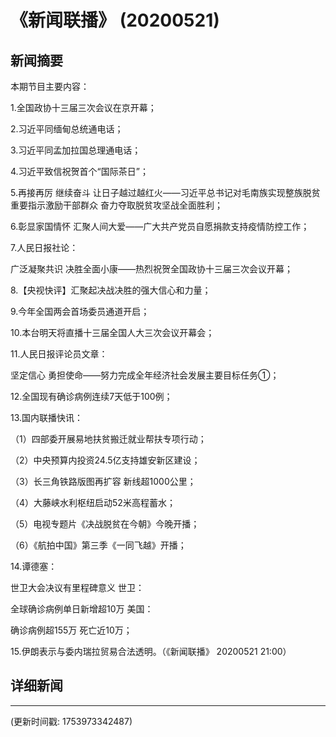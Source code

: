 # 《新闻联播》 (20200521)

## 新闻摘要

本期节目主要内容：

1.全国政协十三届三次会议在京开幕；

2.习近平同缅甸总统通电话；

3.习近平同孟加拉国总理通电话；

4.习近平致信祝贺首个“国际茶日”；

5.再接再厉 继续奋斗 让日子越过越红火——习近平总书记对毛南族实现整族脱贫重要指示激励干部群众 奋力夺取脱贫攻坚战全面胜利；

6.彰显家国情怀 汇聚人间大爱——广大共产党员自愿捐款支持疫情防控工作；

7.人民日报社论：

广泛凝聚共识 决胜全面小康——热烈祝贺全国政协十三届三次会议开幕；

8.【央视快评】汇聚起决战决胜的强大信心和力量；

9.今年全国两会首场委员通道开启；

10.本台明天将直播十三届全国人大三次会议开幕会；

11.人民日报评论员文章：

坚定信心 勇担使命——努力完成全年经济社会发展主要目标任务①；

12.全国现有确诊病例连续7天低于100例；

13.国内联播快讯：

（1）四部委开展易地扶贫搬迁就业帮扶专项行动；

（2）中央预算内投资24.5亿支持雄安新区建设；

（3）长三角铁路版图再扩容 新线超1000公里；

（4）大藤峡水利枢纽启动52米高程蓄水；

（5）电视专题片《决战脱贫在今朝》今晚开播；

（6）《航拍中国》第三季《一同飞越》开播；

14.谭德塞：

世卫大会决议有里程碑意义 世卫：

全球确诊病例单日新增超10万 美国：

确诊病例超155万 死亡近10万；

15.伊朗表示与委内瑞拉贸易合法透明。（《新闻联播》 20200521 21:00）

## 详细新闻

---

(更新时间戳: 1753973342487)

